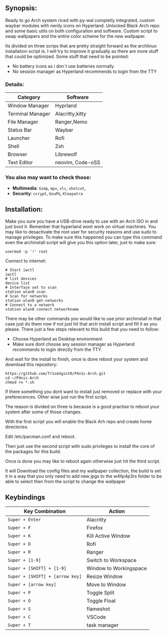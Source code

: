 ## Synopsis:

Ready to go Arch system riced with py-wal completly integrated, custom waybar modules with nerdy icons on Hyperland.
Unlocked Black Arch repo and some basic utils on both configuration and software.
Custom script to swap wallpapers and the entire color scheme for the new wallpaper.

Its divided on three scrips that are pretty straight forward as the archlinux installation script is.
I will try to improve it gradually as there are more stuff that could be optimized. Some stuff that need to be pointed:

- No battery icons as i don´t use batteries normally 
- No session manager as Hyperland recommends to login from the TTY

### Details:

| Category               | Software               
|------------------------|------------------------|
| Window Manager         | Hyprland               |
| Terminal Manager       | Alacritty,kitty        |
| File Manager           | Ranger,Nemo            |
| Status Bar             | Waybar                 |
| Launcher               | Rofi                   |
| Shell                  | Zsh                    |
| Browser                | Librewolf              |
| Text Editor            | neovim, Code-oSS       |

### You also may want to check those:

- **Multimedia**: `Gimp`, `mpv`, `vlc`, `shotcut`, 
- **Security**: `ccrypt`, `GnuPG`, `Kleopatra` 

## Installation:

Make you sure you have a USB-drive ready to use with an Arch ISO in and just boot it. Remenber that hyperland wont work on virtual machines. 
You may like to desactivate the root user for security reasons and use sudo to manage privileges. To make sure this happened you can type this command even the archinstall script will give you this option later, just to make sure:

```
usermod -p '!' root
```
Connect to internet:

```
# Start iwctl
iwctl
# list devices
device list
# Interface set to scan
station wlan0 scan
# Scan for networks
station wlan0 get-networks
# Connect to a network
station wlan0 connect networkname
```

There may be other commands you would like to use prior archinstall in that case just do them now if not just hit that arch install script and fill it as you please. There just a few steps relevant to this build that you need to follow:

- Choose Hyperland as Desktop environment
- Make sure dont choose any session manager as Hyperland recommends to login directly from the TTY.

And wait for the install to finish, once is done reboot your system and download this repository:

```
https://github.com/Tr1sm3gist0/P4n1c-Arch.git
cd ~/P4nic-Arch
chmod +x *.sh
```

If there something you dont want to install just removed or replace with your preferecences. Other wise just run the first script.

The reason is divided on three is because is a good practise to reboot your system after some of those changes.

With the first script you will enable the Black Arh repo and create home directories.

Edit /etc/pacman.conf and reboot.

Then just use the second script with sudo privileges to install the core of the packages for this build.

Once is done you may like to reboot again otherwise just hit the third script.

It will Download the config files and my wallpaper collection, the build is set it in a way that you only need to add new jpgs to the w4llp4p3rs folder to be able to select then from the script to change the wallpaper

## Keybindings

| Key Combination                      | Action                  |
|--------------------------------------|-------------------------|
| `Super + Enter`                      | Alacritty               |
| `Super + F`                          | Firefox                 |
| `Super + K`                          | Kill Active Window      |
| `Super + D`                          | Rofi                    |
| `Super + R`                          | Ranger                  |
| `Super + [1-9]`                      | Switch to Workspace     |
| `Super + [SHIFT] + [1-9]`            | Window to Workingspace  |
| `Super + [SHIFT] + [arrow key]`      | Resize Window           |
| `Super + [arrow key]`                | Move to Window          |
| `Super + P`                          | Toggle Split            |
| `Super + O`                          | Toggle Float            |
| `Super + S`                          | flameshot               |
| `Super + C`                          | VSCode                  |
| `Super + T`                          | task manager            |






